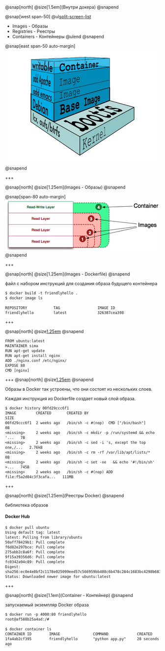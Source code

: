 @snap[north]
@size[1.5em](Внутри докера)
@snapend

@snap[west span-50]
@ul[split-screen-list](false)
  - Images - Образы
  - Registries - Реестры
  - Containers - Контейнеры
@ulend
@snapend

@snap[east span-50 auto-margin]
![container](images/container.jpg)
@snapend

+++

@snap[north]
@size[1.25em](Images - Образы)
@snapend

@snap[span-80 auto-margin]
![images](images/images.png)
@snapend

+++

@snap[north]
@size[1.25em](Images - Dockerfile)
@snapend

файл с набором инструкций для создания образа будущего контейнера

```
$ docker build -t friendlyhello .
$ docker image ls

REPOSITORY            TAG                 IMAGE ID
friendlyhello         latest              326387cea398
```

+++

@snap[north]
@size[1.25em](Dockerfile)
@snapend

```
FROM ubuntu:latest
MAINTAINER sima
RUN apt-get update
RUN apt-get install nginx
ADD ./nginx.conf /etc/nginx/
EXPOSE 80
CMD [nginx]
```

+++
@snap[north]
@size[1.25em](Dockerfile)
@snapend

Образы в Docker так устроены, что они состоят из нескольких слоев.

Каждая инструкция из Dockerfile создает новый слой образа.

```
$ docker history 00fd29ccc6f1
IMAGE         CREATED       CREATED BY                                      SIZE
00fd29ccc6f1  2 weeks ago   /bin/sh -c #(nop)  CMD ["/bin/bash"]            0B
<missing>     2 weeks ago   /bin/sh -c mkdir -p /run/systemd && echo '...   7B
<missing>     2 weeks ago   /bin/sh -c sed -i 's, except the top one,/...   2.76kB
<missing>     2 weeks ago   /bin/sh -c rm -rf /var/lib/apt/lists/*          0B
<missing>     2 weeks ago   /bin/sh -c set -xe   && echo '#!/bin/sh' >...   745B
<missing>     2 weeks ago   /bin/sh -c #(nop) ADD file:f5a2d04c3f3cafa...   111MB

```
+++

@snap[north]
@size[1.25em](Реестры Docker)
@snapend

библиотека образов

#### Docker Hub

```
$ docker pull ubuntu
Using default tag: latest
latest: Pulling from library/ubuntu
50aff78429b1: Pull complete 
f6d82e297bce: Pull complete 
275abb2c8a6f: Pull complete 
9f15a39356d6: Pull complete 
fc0342a94c89: Pull complete 
Digest: sha256:ec0e4e8bf2c1178e025099eed57c566959bb408c6b478c284c1683bc4298b683
Status: Downloaded newer image for ubuntu:latest
```

+++

@snap[north]
@size[1.1em](Container - Контейнер)
@snapend

запускаемый экземпляр Docker образа

```
$ docker run -p 4000:80 friendlyhello
root@af588b25a4ad:/# 

$ docker container ls
CONTAINER ID        IMAGE               COMMAND             CREATED
1fa4ab2cf395        friendlyhello       "python app.py"     28 seconds ago
```
